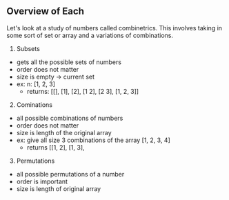 ## Overview of Each
Let's look at a study of numbers called combinetrics.  This involves taking in some sort of set or array and a variations of combinations.  
1. Subsets
- gets all the possible sets of numbers
- order does not matter
- size is empty -> current set
- ex: n: [1, 2, 3]
    - returns: [[], [1], [2], [1 2], [2 3], [1, 2, 3]]

2. Cominations
- all possible combinations of numbers
- order does not matter
- size is length of the original array
- ex: give all size 3 combinations of the array [1, 2, 3, 4]
  - returns [[1, 2], [1, 3], 

3. Permutations
- all possible permutations of a number
- order is important
- size is length of original array

